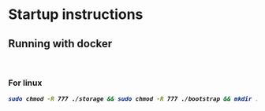 # Startup instructions
## Running with docker
<br>

### For linux
<b><i>
```bash
sudo chmod -R 777 ./storage && sudo chmod -R 777 ./bootstrap && mkdir ./tmp/mysql -p && cp -ri .env.example .env && docker compose up --build -d --wait && docker exec -it laravel-demo-exam-no-livewire-php-1 bash -c "composer u -n && composer i -n && php artisan key:generate && php artisan storage:link && php artisan migrate && php artisan db:seed"
```
</i></b>

